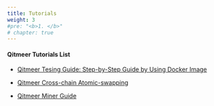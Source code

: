 ```yaml
---
title: Tutorials
weight: 3
#pre: "<b>1. </b>"
# chapter: true
---
```


#### Qitmeer Tutorials List

- [Qitmeer Tesing Guide: Step-by-Step Guide by Using Docker Image](./qitmeer-docker-test)

- [Qitmeer Cross-chain Atomic-swapping](./qitmeer-atomicswap)

- [Qitmeer Miner Guide](./qitmeer-miner)

